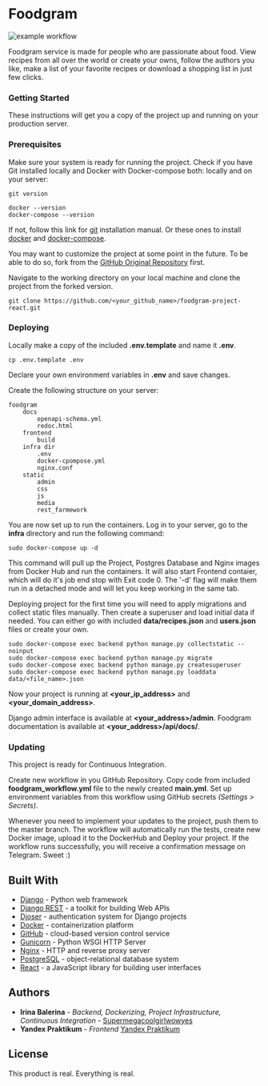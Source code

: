 # Foodgram
![example workflow](https://github.com/supermegacoolgirlwowyes/foodgram-project-react/actions/workflows/main.yml/badge.svg)

Foodgram service is made for people who are passionate about food. View recipes from all over the world or create your owns, follow the authors you like, make a list of your favorite recipes or download a shopping list in just few clicks.

### Getting Started

These instructions will get you a copy of the project up and running on your production server.

### Prerequisites

Make sure your system is ready for running the project. Check if you have Git installed locally and Docker with Docker-compose both: locally and on your server:
```
git version
```
```
docker --version
docker-compose --version
```
If not, follow this link for [git](https://github.com/git-guides/install-git) installation manual. Or these ones to install [docker](https://docs.docker.com/get-docker) and [docker-compose](https://docs.docker.com/compose/install/).

You may want to customize the project at some point in the future. 
To be able to do so, fork from the [GitHub Original Repository](https://github.com/Supermegacoolgirlwowyes/foodgram-project-react.git) first.

Navigate to the working directory on your local machine and clone the project from the forked version. 

```
git clone https://github.com/<your_github_name>/foodgram-project-react.git
```

### Deploying

Locally make a copy of the included **.env.template** and name it **.env**. 

```
cp .env.template .env
```
Declare your own environment variables in **.env** and save changes.

Create the following structure on your server:
```
foodgram
    docs
        openapi-schema.yml
        redoc.html
    frontend
        build
    infra dir
        .env
        docker-cpompose.yml
        nginx.conf
    static
        admin
        css
        js
        media
        rest_farmework
```

You are now set up to run the containers. Log in to your server, go to the **infra** directory and run the following command:


```
sudo docker-compose up -d
```
This command will pull up the Project, Postgres Database and Nginx images from Docker Hub and run the containers. It will also start Frontend contaier, which will do it's job end stop with Exit code 0. The '-d' flag will make them run in a detached mode and will let you keep working in the same tab.

Deploying project for the first time you will need to apply migrations and collect static files manually. Then create a superuser and load initial data if needed. You can either go with included **data/recipes.json** and **users.json** files or create your own.

```
sudo docker-compose exec backend python manage.py collectstatic --noinput
sudo docker-compose exec backend python manage.py migrate
sudo docker-compose exec backend python manage.py createsuperuser
sudo docker-compose exec backend python manage.py loaddata data/<file_name>.json
```

Now your project is running at **<your_ip_address>** and **<your_domain_address>**.

Django admin interface is available at **<your_address>/admin**. Foodgram documentation is available at **<your_address>/api/docs/**.

### Updating

This project is ready for Continuous Integration.

Create new workflow in you GitHub Repository. Copy code from included **foodgram_workflow.yml** file to the newly created **main.yml**. Set up environment variables from this workflow using GitHub secrets *(Settings > Secrets)*.

Whenever you need to implement your updates to the project, push them to the master branch. The workflow will automatically run the tests, create new Docker image, upload it to the DockerHub and Deploy your project. If the workflow runs successfully, you will receive a confirmation message on Telegram. Sweet :)

## Built With
* [Django](https://www.djangoproject.com) - Python web framework
* [Django REST](https://www.django-rest-framework.org) -  a toolkit for building Web APIs
* [Djoser](https://djoser.readthedocs.io/) - authentication system for Django projects
* [Docker](https://www.docker.com) - containerization platform
* [GitHub](https://github.com) - cloud-based version control service
* [Gunicorn](https://gunicorn.org) - Python WSGI HTTP Server
* [Nginx](https://nginx.org/en/) - HTTP and reverse proxy server
* [PostgreSQL](https://www.postgresql.org) - object-relational database system
* [React](https://reactjs.org) - a JavaScript library for building user interfaces 

## Authors

* **Irina Balerina** - *Backend, Dockerizing, Project Infrastructure, Continuous Integration* - [Supermegacoolgirlwowyes](https://github.com/Supermegacoolgirlwowyes)
* **Yandex Praktikum** - *Frontend* [Yandex Praktikum](https://github.com/yandex-praktikum/)

## License

This product is real. Everything is real.
